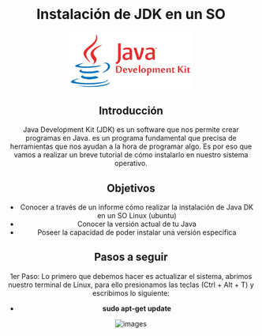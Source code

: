 <div align=center> <br>
  
# Instalación de JDK en un SO

<img src="/images/javajdk.jpg" alt="images" height="50%" width="50%">
<br>


<h2> Introducción </h2>

Java Development Kit (JDK) es un software que nos permite crear programas en Java. es un programa fundamental que precisa de herramientas que nos ayudan a la hora de programar algo. Es por eso que vamos a realizar un breve tutorial de cómo instalarlo en nuestro sistema operativo. 


<h2> Objetivos </h2>

- Conocer a través de un informe cómo realizar la instalación de Java DK en un SO Linux (ubuntu) <br>
- Conocer la versión actual de tu Java <br>
- Poseer la capacidad de poder instalar una versión específica <br>


<h2> Pasos a seguir </h2>

1er Paso: Lo primero que debemos hacer es actualizar el sistema, abrimos nuestro terminal de Linux, para ello presionamos las teclas (Ctrl + Alt + T) y escribimos lo siguiente:  
  - <b>sudo apt-get update</b> <br>
  
  <img src="paso3.png" alt="images" height="50%" width="50%"> <br>

